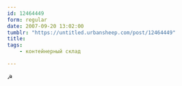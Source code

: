```yaml
---
id: 12464449
form: regular
date: 2007-09-20 13:02:00
tumblr: "https://untitled.urbansheep.com/post/12464449"
title:
tags:
    - контейнерный склад

---
```


<p>☭</p>

